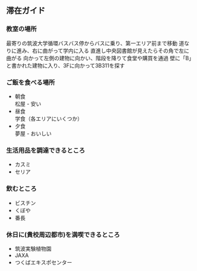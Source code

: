## 滞在ガイド

### 教室の場所
最寄りの筑波大学循環バスバス停からバスに乗り、第一エリア前まで移動
道なりに進み、右に曲がって学内に入る
直進し中央図書館が見えたらその角で左に曲がる
向かって左側の建物に向かい、階段を降りて食堂や購買を通過
壁に「B」と書かれた建物に入り、3Fに向かって3B311を探す

### ご飯を食べる場所
- 朝食  
  松屋 - 安い
- 昼食  
  学食（各エリアにいくつか）
- 夕食  
  夢屋 - おいしい

### 生活用品を調達できるところ
 - カスミ
 - セリア

### 飲むところ

- ビスチン
- くぼや
- 番長

### 休日に(貴校周辺都市)を満喫できるところ

- 筑波実験植物園
- JAXA
- つくばエキスポセンター
